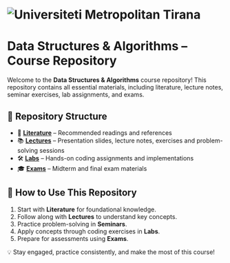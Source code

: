 # ![Universiteti Metropolitan Tirana](https://umt.edu.al/wp-content/uploads/2024/11/Universiteti-Metropolitan-Tirana.webp)  

# **Data Structures & Algorithms – Course Repository**  

Welcome to the **Data Structures & Algorithms** course repository! This repository contains all essential materials, including literature, lecture notes, seminar exercises, lab assignments, and exams.  

## 📂 **Repository Structure**  

- 📖 **[Literature](./literature/)** – Recommended readings and references  
- 📚 **[Lectures](./content/)** – Presentation slides, lecture notes, exercises and problem-solving sessions  
- 🛠 **[Labs](./labs/)** – Hands-on coding assignments and implementations  
- 🎓 **[Exams](./exams/)** – Midterm and final exam materials  

## 📌 **How to Use This Repository**  
1. Start with **Literature** for foundational knowledge.  
2. Follow along with **Lectures** to understand key concepts.  
3. Practice problem-solving in **Seminars**.  
4. Apply concepts through coding exercises in **Labs**.  
5. Prepare for assessments using **Exams**.  

💡 Stay engaged, practice consistently, and make the most of this course! 